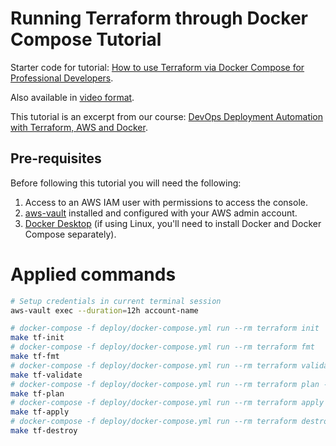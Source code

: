 # Running Terraform through Docker Compose Tutorial

Starter code for tutorial: [How to use Terraform via Docker Compose for Professional Developers](https://londonappdeveloper.com/2021/04/11/how-to-use-terraform-via-docker-compose-for-professional-developers/).

Also available in [video format](https://youtu.be/nO_Px60YUKg).

This tutorial is an excerpt from our course: [DevOps Deployment Automation with Terraform, AWS and Docker](https://londonapp.dev/devops-aws-terraform).


## Pre-requisites

Before following this tutorial you will need the following:

 1. Access to an AWS IAM user with permissions to access the console.
 2. [aws-vault](https://github.com/99designs/aws-vault) installed and configured with your AWS admin account.
 3. [Docker Desktop](https://www.docker.com/products/docker-desktop) (if using Linux, you'll need to install Docker and Docker Compose separately).

# Applied commands
```bash
# Setup credentials in current terminal session
aws-vault exec --duration=12h account-name

# docker-compose -f deploy/docker-compose.yml run --rm terraform init
make tf-init
# docker-compose -f deploy/docker-compose.yml run --rm terraform fmt
make tf-fmt
# docker-compose -f deploy/docker-compose.yml run --rm terraform validate
make tf-validate
# docker-compose -f deploy/docker-compose.yml run --rm terraform plan -out blueprint
make tf-plan
# docker-compose -f deploy/docker-compose.yml run --rm terraform apply "blueprint"
make tf-apply
# docker-compose -f deploy/docker-compose.yml run --rm terraform destroy
make tf-destroy
```
